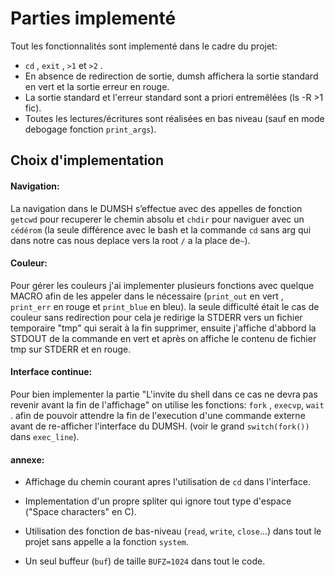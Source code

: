 # Parties implementé
Tout les fonctionnalités sont implementé dans le cadre du projet:
- `cd` , `exit` , `>1` et `>2` .
- En absence de redirection de sortie, dumsh affichera la sortie standard en vert et la sortie erreur en rouge. 
- La sortie standard et l'erreur standard sont a priori entremêlées (ls -R >1 fic).
- Toutes les lectures/écritures sont réalisées en bas niveau (sauf en mode debogage fonction `print_args`).

## Choix d'implementation

#### Navigation:
La navigation dans le DUMSH s’effectue avec des appelles de fonction `getcwd` pour recuperer le chemin absolu et `chdir` pour naviguer avec un `cédérom` (la seule différence avec le bash et la commande `cd` sans arg qui dans notre cas nous deplace vers la root `/` a la place de`~`).

#### Couleur:
Pour gérer les couleurs j'ai implementer plusieurs fonctions avec quelque MACRO afin de les appeler dans le nécessaire (`print_out` en vert , `print_err` en rouge et `print_blue` en bleu).
la seule difficulté était le cas de couleur sans redirection pour cela je redirige la STDERR vers un fichier temporaire "tmp" qui serait à la fin supprimer, ensuite j'affiche d'abbord la STDOUT de la commande en vert et après on affiche le contenu de fichier tmp sur STDERR et en rouge.

#### Interface continue:
Pour bien implementer la partie "L'invite du shell dans ce cas ne devra pas revenir avant la fin de l'affichage" on utilise les fonctions:
`fork` , `execvp`, `wait` .
afin de pouvoir attendre la fin de l'execution d'une commande externe avant de re-afficher l'interface du DUMSH. (voir le grand `switch(fork())` dans `exec_line`).

#### annexe:

- Affichage du chemin courant apres l'utilisation de `cd` dans l'interface.

- Implementation d'un propre spliter qui ignore tout type d'espace ("Space characters" en C).

- Utilisation des fonction de bas-niveau (`read`, `write`, `close`...) dans tout le projet sans appelle a la fonction `system`.

- Un seul buffeur (`buf`) de taille `BUFZ=1024` dans tout le code.






